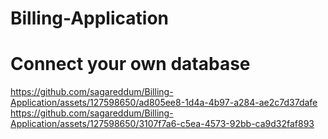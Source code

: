 # Billing-Application
# Connect your own database 
https://github.com/sagareddum/Billing-Application/assets/127598650/ad805ee8-1d4a-4b97-a284-ae2c7d37dafe
https://github.com/sagareddum/Billing-Application/assets/127598650/3107f7a6-c5ea-4573-92bb-ca9d32faf893

